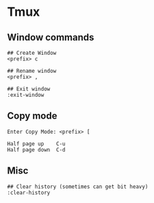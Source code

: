 <!--
other refs:
- https://tmuxcheatsheet.com/
- https://tmuxguide.readthedocs.io/en/latest/tmux/tmux.html
- https://gist.github.com/MohamedAlaa/2961058
-->

# Tmux

## Window commands
```
## Create Window
<prefix> c

## Rename window
<prefix> ,

## Exit window
:exit-window
```

## Copy mode
```
Enter Copy Mode: <prefix> [

Half page up    C-u
Half page down  C-d

```

## Misc

```
## Clear history (sometimes can get bit heavy)
:clear-history
```

